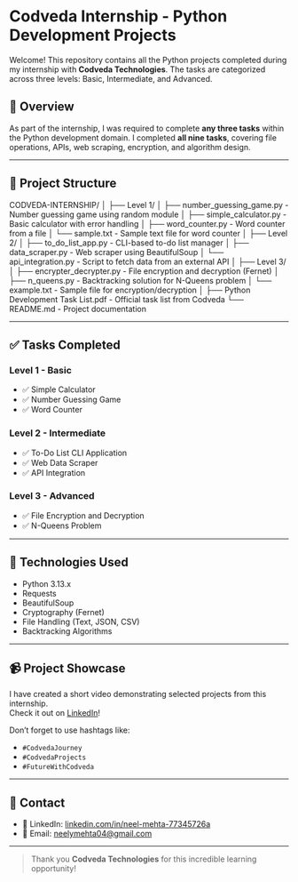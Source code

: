 # Codveda Internship - Python Development Projects

Welcome! This repository contains all the Python projects completed during my internship with **Codveda Technologies**. The tasks are categorized across three levels: Basic, Intermediate, and Advanced.

## 🚀 Overview

As part of the internship, I was required to complete **any three tasks** within the Python development domain. I completed **all nine tasks**, covering file operations, APIs, web scraping, encryption, and algorithm design.

---

## 📁 Project Structure

CODVEDA-INTERNSHIP/
│
├── Level 1/
│   ├── number_guessing_game.py        - Number guessing game using random module
│   ├── simple_calculator.py          - Basic calculator with error handling
│   ├── word_counter.py               - Word counter from a file
│   └── sample.txt                    - Sample text file for word counter
│
├── Level 2/
│   ├── to_do_list_app.py             - CLI-based to-do list manager
│   ├── data_scraper.py               - Web scraper using BeautifulSoup
│   └── api_integration.py            - Script to fetch data from an external API
│
├── Level 3/
│   ├── encrypter_decrypter.py        - File encryption and decryption (Fernet)
│   ├── n_queens.py                   - Backtracking solution for N-Queens problem
│   └── example.txt                   - Sample file for encryption/decryption
│
├── Python Development Task List.pdf  - Official task list from Codveda
└── README.md                         - Project documentation

---

## ✅ Tasks Completed

### Level 1 - Basic
- ✅ Simple Calculator
- ✅ Number Guessing Game
- ✅ Word Counter

### Level 2 - Intermediate
- ✅ To-Do List CLI Application
- ✅ Web Data Scraper
- ✅ API Integration

### Level 3 - Advanced
- ✅ File Encryption and Decryption
- ✅ N-Queens Problem

---

## 🧰 Technologies Used

- Python 3.13.x
- Requests
- BeautifulSoup
- Cryptography (Fernet)
- File Handling (Text, JSON, CSV)
- Backtracking Algorithms

---

## 📹 Project Showcase

I have created a short video demonstrating selected projects from this internship.  
Check it out on [LinkedIn](https://www.linkedin.com/in/neel-mehta-77345726a/)!

Don’t forget to use hashtags like:
- `#CodvedaJourney`
- `#CodvedaProjects`
- `#FutureWithCodveda`

---

## 📩 Contact

- 💼 LinkedIn: [linkedin.com/in/neel-mehta-77345726a](https://www.linkedin.com/in/neel-mehta-77345726a/)
- 📧 Email: neelymehta04@gmail.com

---

> Thank you **Codveda Technologies** for this incredible learning opportunity!
